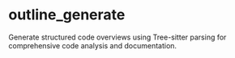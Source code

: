 # outline_generate

Generate structured code overviews using Tree-sitter parsing for comprehensive code analysis and documentation.